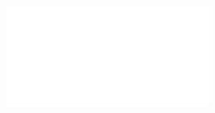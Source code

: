<iframe width="400" height="200" src="![dafe4c8b8634d47f426bb67cc2e98bb3](https://github.com/user-attachments/assets/5af2e32d-3948-4295-859f-c1b811f4e926)" frameborder="0" allowfullscreen></iframe>
